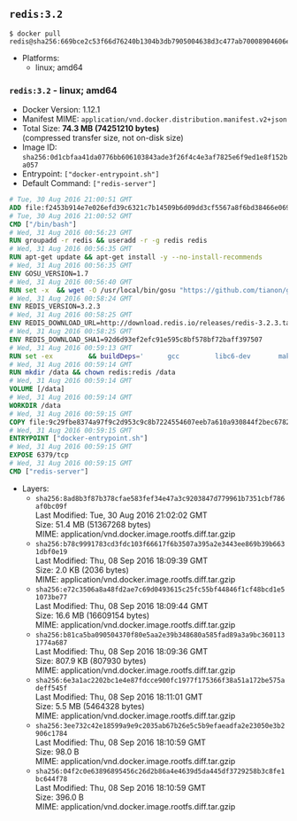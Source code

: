 ## `redis:3.2`

```console
$ docker pull redis@sha256:669bce2c53f66d76240b1304b3db7905004638d3c477ab70008904606e6a680d
```

-	Platforms:
	-	linux; amd64

### `redis:3.2` - linux; amd64

-	Docker Version: 1.12.1
-	Manifest MIME: `application/vnd.docker.distribution.manifest.v2+json`
-	Total Size: **74.3 MB (74251210 bytes)**  
	(compressed transfer size, not on-disk size)
-	Image ID: `sha256:0d1cbfaa41da0776bb606103843ade3f26f4c4e3af7825e6f9ed1e8f152ba057`
-	Entrypoint: `["docker-entrypoint.sh"]`
-	Default Command: `["redis-server"]`

```dockerfile
# Tue, 30 Aug 2016 21:00:51 GMT
ADD file:f2453b914e7e026efd39c6321c7b14509b6d09dd3cf5567a8f6bd38466e06954 in / 
# Tue, 30 Aug 2016 21:00:52 GMT
CMD ["/bin/bash"]
# Wed, 31 Aug 2016 00:56:23 GMT
RUN groupadd -r redis && useradd -r -g redis redis
# Wed, 31 Aug 2016 00:56:35 GMT
RUN apt-get update && apt-get install -y --no-install-recommends 		ca-certificates 		wget 	&& rm -rf /var/lib/apt/lists/*
# Wed, 31 Aug 2016 00:56:35 GMT
ENV GOSU_VERSION=1.7
# Wed, 31 Aug 2016 00:56:40 GMT
RUN set -x 	&& wget -O /usr/local/bin/gosu "https://github.com/tianon/gosu/releases/download/$GOSU_VERSION/gosu-$(dpkg --print-architecture)" 	&& wget -O /usr/local/bin/gosu.asc "https://github.com/tianon/gosu/releases/download/$GOSU_VERSION/gosu-$(dpkg --print-architecture).asc" 	&& export GNUPGHOME="$(mktemp -d)" 	&& gpg --keyserver ha.pool.sks-keyservers.net --recv-keys B42F6819007F00F88E364FD4036A9C25BF357DD4 	&& gpg --batch --verify /usr/local/bin/gosu.asc /usr/local/bin/gosu 	&& rm -r "$GNUPGHOME" /usr/local/bin/gosu.asc 	&& chmod +x /usr/local/bin/gosu 	&& gosu nobody true
# Wed, 31 Aug 2016 00:58:24 GMT
ENV REDIS_VERSION=3.2.3
# Wed, 31 Aug 2016 00:58:25 GMT
ENV REDIS_DOWNLOAD_URL=http://download.redis.io/releases/redis-3.2.3.tar.gz
# Wed, 31 Aug 2016 00:58:25 GMT
ENV REDIS_DOWNLOAD_SHA1=92d6d93ef2efc91e595c8bf578bf72baff397507
# Wed, 31 Aug 2016 00:59:13 GMT
RUN set -ex 		&& buildDeps=' 		gcc 		libc6-dev 		make 	' 	&& apt-get update 	&& apt-get install -y $buildDeps --no-install-recommends 	&& rm -rf /var/lib/apt/lists/* 		&& wget -O redis.tar.gz "$REDIS_DOWNLOAD_URL" 	&& echo "$REDIS_DOWNLOAD_SHA1 *redis.tar.gz" | sha1sum -c - 	&& mkdir -p /usr/src/redis 	&& tar -xzf redis.tar.gz -C /usr/src/redis --strip-components=1 	&& rm redis.tar.gz 		&& grep -q '^#define CONFIG_DEFAULT_PROTECTED_MODE 1$' /usr/src/redis/src/server.h 	&& sed -ri 's!^(#define CONFIG_DEFAULT_PROTECTED_MODE) 1$!\1 0!' /usr/src/redis/src/server.h 	&& grep -q '^#define CONFIG_DEFAULT_PROTECTED_MODE 0$' /usr/src/redis/src/server.h 		&& make -C /usr/src/redis 	&& make -C /usr/src/redis install 		&& rm -r /usr/src/redis 		&& apt-get purge -y --auto-remove $buildDeps
# Wed, 31 Aug 2016 00:59:14 GMT
RUN mkdir /data && chown redis:redis /data
# Wed, 31 Aug 2016 00:59:14 GMT
VOLUME [/data]
# Wed, 31 Aug 2016 00:59:14 GMT
WORKDIR /data
# Wed, 31 Aug 2016 00:59:15 GMT
COPY file:9c29fbe8374a97f9c2d953c9c8b7224554607eeb7a610a930844f2bec678265c in /usr/local/bin/ 
# Wed, 31 Aug 2016 00:59:15 GMT
ENTRYPOINT ["docker-entrypoint.sh"]
# Wed, 31 Aug 2016 00:59:15 GMT
EXPOSE 6379/tcp
# Wed, 31 Aug 2016 00:59:15 GMT
CMD ["redis-server"]
```

-	Layers:
	-	`sha256:8ad8b3f87b378cfae583fef34e47a3c9203847d779961b7351cbf786af0bc09f`  
		Last Modified: Tue, 30 Aug 2016 21:02:02 GMT  
		Size: 51.4 MB (51367268 bytes)  
		MIME: application/vnd.docker.image.rootfs.diff.tar.gzip
	-	`sha256:b78c9991783cd3fdc103f66617f6b3507a395a2e3443ee869b39b6631dbf0e19`  
		Last Modified: Thu, 08 Sep 2016 18:09:39 GMT  
		Size: 2.0 KB (2036 bytes)  
		MIME: application/vnd.docker.image.rootfs.diff.tar.gzip
	-	`sha256:e72c3506a8a48fd2ae7c69d0493615c25fc55bf44846f1cf48bcd1e51073be77`  
		Last Modified: Thu, 08 Sep 2016 18:09:44 GMT  
		Size: 16.6 MB (16609154 bytes)  
		MIME: application/vnd.docker.image.rootfs.diff.tar.gzip
	-	`sha256:b81ca5ba090504370f80e5aa2e39b348680a585fad89a3a9bc3601131774a687`  
		Last Modified: Thu, 08 Sep 2016 18:09:36 GMT  
		Size: 807.9 KB (807930 bytes)  
		MIME: application/vnd.docker.image.rootfs.diff.tar.gzip
	-	`sha256:6e3a1ac2202bc1e4e87fdcce900fc1977f175366f38a51a172be575adeff545f`  
		Last Modified: Thu, 08 Sep 2016 18:11:01 GMT  
		Size: 5.5 MB (5464328 bytes)  
		MIME: application/vnd.docker.image.rootfs.diff.tar.gzip
	-	`sha256:3ee732c42e18599a9e9c2035ab67b26e5c5b9efaeadfa2e23050e3b2906c1784`  
		Last Modified: Thu, 08 Sep 2016 18:10:59 GMT  
		Size: 98.0 B  
		MIME: application/vnd.docker.image.rootfs.diff.tar.gzip
	-	`sha256:04f2c0e63896895456c26d2b86a4e4639d5da445df3729258b3c8fe1bc644f78`  
		Last Modified: Thu, 08 Sep 2016 18:10:59 GMT  
		Size: 396.0 B  
		MIME: application/vnd.docker.image.rootfs.diff.tar.gzip
